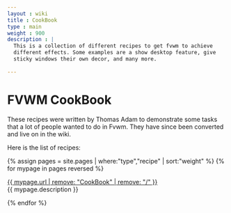 ```yaml
---
layout : wiki
title : CookBook
type : main
weight : 900
description : |
  This is a collection of different recipes to get fvwm to achieve
  different effects. Some examples are a show desktop feature, give
  sticky windows their own decor, and many more.
  
---
```

# FVWM CookBook

These recipes were written by Thomas Adam to demonstrate some tasks
that a lot of people wanted to do in Fvwm. They have since been
converted and live on in the wiki.

Here is the list of recipes:

{% assign pages = site.pages | where:"type","recipe" | sort:"weight" %}
{% for mypage in pages reversed %}
  <p class="title-indent">
  <a href="{{ mypage.url | prepend: site.baseurl }}">
  {{ mypage.url | remove: "CookBook" | remove: "/" }}</a><br>
  {{ mypage.description }}
  </p>
{% endfor %}

